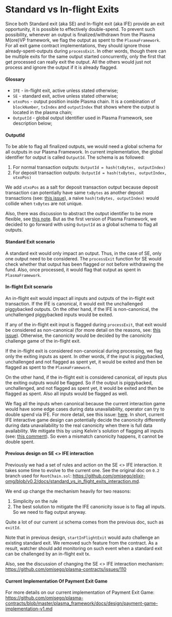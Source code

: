 # Standard vs In-flight Exits

Since both Standard exit (aka SE) and In-flight exit (aka IFE) provide an exit opportunity, it is possible to effectively double-spend. To prevent such possibility, whenever an output is finalized/withdrawn from the Plasma M(ore)VP framework, we flag the output as spent to the `PlasmaFramework`. For all exit game contract implementations, they should ignore those already-spent-outputs during `processExit`. In other words, though there can be multiple exits for the same output started concurrently, only the first that get processed can really exit the output. All the others would just not process and ignore the output if it is already flagged.

#### Glossary

* `IFE` - in-flight exit, active unless stated otherwise;
* `SE` - standard exit, active unless stated otherwise;
* `utxoPos` - output position inside Plasma chain. It is a combination of `blockNumber`, `txIndex` and `outputIndex` that shows where the output is located in the plasma chain;
* `OutputId` - global output identifier used in Plasma Framework, see description below;

#### OutputId
To be able to flag all finalized outputs, we would need a global schema for all outputs in our Plasma Framework. In current implementation, the global identifier for output is called `OutputId`. The schema is as followed:

1. For normal transaction outputs: `OutputId = hash(txBytes, outputIndex)`
2. For deposit transaction outputs: `OutputId = hash(txBytes, outputIndex, utxoPos)`

We add `utxoPos` as a salt for deposit transaction output because deposit transaction can potentially have same `txBytes` as another deposit transactions (see: [this issue](https://github.com/omisego/plasma-contracts/issues/80)), a naive `hash(txBytes, outputIndex)` would collide when `txBytes` are not unique.

Also, there was discussion to abstract the output identifier to be more flexible, see [this note](https://github.com/omisego/plasma-contracts/issues/387). But as the first version of Plasma Framework, we decided to go forward with using `OutputId` as a global schema to flag all outputs.

#### Standard Exit scenario

A standard exit would only impact an output. Thus, in the case of SE, only one output need to be considered. The `processExit` function for SE would check whether that output has been flagged or not before withdrawing the fund. Also, once processed, it would flag that output as spent in `PlasmaFramework`.

#### In-flight Exit scenario

An in-flight exit would impact all inputs and outputs of the in-flight exit transaction. If the IFE is canonical, it would exit the unchallenged piggybacked outputs. On the other hand, if the IFE is non-canonical, the unchallenged piggybacked inputs would be exited.

If any of the in-flight exit input is flagged during `processExit`, that exit would be considered as non-canonical (for more detail on the reasons, see: [this issue](https://github.com/omisego/plasma-contracts/issues/470)). Otherwise, the canonicity would be decided by the canonicity challenge game of the in-flight exit.

If the in-flight exit is considered non-canonical during processing, we flag only the exiting inputs as spent. In other words, if the input is piggybacked, unchallenged and not flagged as spent yet, it would be exited and then be flagged as spent to the `PlasmaFramework`.

On the other hand, if the in-flight exit is considered canonical, _all_ inputs plus the exiting outputs would be flagged. So if the output is piggybacked, unchallenged, and not flagged as spent yet, it would be exited and then be flagged as spent. Also all inputs would be flagged as well.

We flag all the inputs when canonical because the current interaction game would have some edge cases during data unavailability, operator can try to double spend via IFE. For more detail, see this issue: [here](https://github.com/omisego/plasma-contracts/issues/102). In short, current IFE interactive game design can potentially decide the canonicity differently during data unavailability to the real canonicity when there is full data availability. We mitigate this by using Kelvin's solution of flagging all inputs (see: [this comment](https://github.com/omisego/plasma-contracts/issues/102#issuecomment-495809967)). So even a mismatch canonicity happens, it cannot be double spent.


#### Previous design on SE <> IFE interaction

Previously we had a set of rules and action on the SE <> IFE interaction. It takes some time to evolve to the current one. See the original doc on `0.2` branch used for `RootChain.sol`: https://github.com/omisego/elixir-omg/blob/v0.2/docs/standard_vs_in_flight_exits_interaction.md.

We end up change the mechanism heavily for two reasons:
1. Simplicity on the rule
2. The best solution to mitigate the IFE canonicity issue is to flag all inputs. So we need to flag output anyway.

Quite a lot of our current `id` schema comes from the previous doc, such as `exitId`.

Note that in previous design, `startInFlightExit` would auto challenge an existing standard exit. We removed such feature from the contract. As a result, watcher should add monitoring on such event when a standard exit can be challenged by an in-flight exit tx.

Also, see the discussion of changing the SE <> IFE interaction mechanism: https://github.com/omisego/plasma-contracts/issues/110

#### Current Implementation Of Payment Exit Game
For more details on our current implementation of Payment Exit Game: https://github.com/omisego/plasma-contracts/blob/master/plasma_framework/docs/design/payment-game-implementation-v1.md
